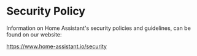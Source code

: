 # Security Policy

Information on Home Assistant's security policies and guidelines,
can be found on our website:

<https://www.home-assistant.io/security>
